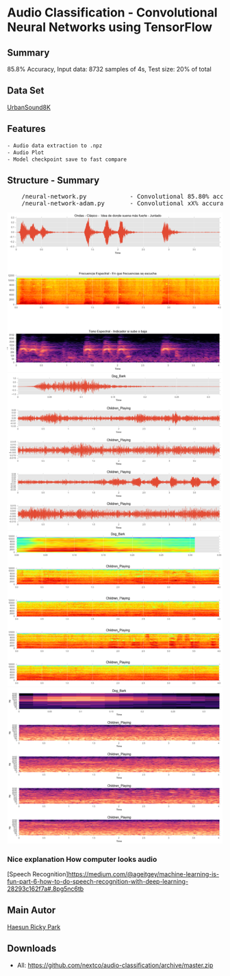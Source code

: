 # Audio Classification - Convolutional Neural Networks using TensorFlow

## Summary
85.8% Accuracy,  Input data: 8732 samples of 4s, Test size: 20% of total

## Data Set
[UrbanSound8K](https://serv.cusp.nyu.edu/projects/urbansounddataset/urbansound8k.html)

## Features
	- Audio data extraction to .npz
	- Audio Plot
	- Model checkpoint save to fast compare

## Structure - Summary
<pre>
	/neural-network.py 		  	  - Convolutional 85.80% accuracy
	/neural-network-adam.py       - Convolutional xX% accuracy  
</pre>

![](img/plot-single.png)
![](img/plot-multiple-a.png)
![](img/plot-multiple-b.png)
![](img/plot-multiple-c.png)

### Nice explanation How computer looks audio 
[Speech Recognition]https://medium.com/@ageitgey/machine-learning-is-fun-part-6-how-to-do-speech-recognition-with-deep-learning-28293c162f7a#.8pg5nc6tb

## Main Autor
[Haesun Ricky Park](https://github.com/rickiepark/tfk-notebooks/tree/master/urban-sound-classification)

## Downloads
- All: https://github.com/nextco/audio-classification/archive/master.zip